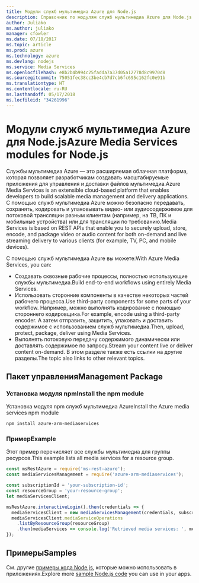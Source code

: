 ```yaml
---
title: Модули служб мультимедиа Azure для Node.js
description: Справочник по модулям служб мультимедиа Azure для Node.js
author: Juliako
ms.author: juliako
manager: cfowler
ms.date: 07/18/2017
ms.topic: article
ms.prod: azure
ms.technology: azure
ms.devlang: nodejs
ms.service: Media Services
ms.openlocfilehash: e8b2b4b994c25fadda7a37d05a12778d8c9970d8
ms.sourcegitcommit: 75051fec38cc3be4cb7d7cb6fc695c162fc0e91b
ms.translationtype: HT
ms.contentlocale: ru-RU
ms.lasthandoff: 05/17/2018
ms.locfileid: "34261996"
---
```

# <a name="azure-media-services-modules-for-nodejs"></a><span data-ttu-id="508d7-103">Модули служб мультимедиа Azure для Node.js</span><span class="sxs-lookup"><span data-stu-id="508d7-103">Azure Media Services modules for Node.js</span></span>

<span data-ttu-id="508d7-104">Службы мультимедиа Azure — это расширяемая облачная платформа, которая позволяет разработчикам создавать масштабируемые приложения для управления и доставки файлов мультимедиа.</span><span class="sxs-lookup"><span data-stu-id="508d7-104">Azure Media Services is an extensible cloud-based platform that enables developers to build scalable media management and delivery applications.</span></span> <span data-ttu-id="508d7-105">С помощью служб мультимедиа Azure можно безопасно передавать, сохранять, кодировать и упаковывать видео- или аудиосодержимое для потоковой трансляции разным клиентам (например, на ТВ, ПК и мобильные устройства) или для трансляции по требованию.</span><span class="sxs-lookup"><span data-stu-id="508d7-105">Media Services is based on REST APIs that enable you to securely upload, store, encode, and package video or audio content for both on-demand and live streaming delivery to various clients (for example, TV, PC, and mobile devices).</span></span>

<span data-ttu-id="508d7-106">С помощью служб мультимедиа Azure вы можете:</span><span class="sxs-lookup"><span data-stu-id="508d7-106">With Azure Media Services, you can:</span></span>
- <span data-ttu-id="508d7-107">Создавать сквозные рабочие процессы, полностью использующие службы мультимедиа.</span><span class="sxs-lookup"><span data-stu-id="508d7-107">Build end-to-end workflows using entirely Media Services.</span></span> 
- <span data-ttu-id="508d7-108">Использовать сторонние компоненты в качестве некоторых частей рабочего процесса.</span><span class="sxs-lookup"><span data-stu-id="508d7-108">Use third-party components for some parts of your workflow.</span></span> <span data-ttu-id="508d7-109">Например, можно выполнять кодирование с помощью стороннего кодировщика.</span><span class="sxs-lookup"><span data-stu-id="508d7-109">For example, encode using a third-party encoder.</span></span> <span data-ttu-id="508d7-110">А затем отправить, защитить, упаковать и доставить содержимое с использованием служб мультимедиа.</span><span class="sxs-lookup"><span data-stu-id="508d7-110">Then, upload, protect, package, deliver using Media Services.</span></span>
- <span data-ttu-id="508d7-111">Выполнять потоковую передачу содержимого динамически или доставлять содержимое по запросу.</span><span class="sxs-lookup"><span data-stu-id="508d7-111">Stream your content live or deliver content on-demand.</span></span> <span data-ttu-id="508d7-112">В этом разделе также есть ссылки на другие разделы.</span><span class="sxs-lookup"><span data-stu-id="508d7-112">The topic also links to other relevant topics.</span></span>

## <a name="management-package"></a><span data-ttu-id="508d7-113">Пакет управления</span><span class="sxs-lookup"><span data-stu-id="508d7-113">Management Package</span></span>

### <a name="install-the-npm-module"></a><span data-ttu-id="508d7-114">Установка модуля npm</span><span class="sxs-lookup"><span data-stu-id="508d7-114">Install the npm module</span></span>

<span data-ttu-id="508d7-115">Установка модуля npm служб мультимедиа Azure</span><span class="sxs-lookup"><span data-stu-id="508d7-115">Install the Azure media services npm module</span></span>

```bash
npm install azure-arm-mediaservices
```

### <a name="example"></a><span data-ttu-id="508d7-116">Пример</span><span class="sxs-lookup"><span data-stu-id="508d7-116">Example</span></span>

<span data-ttu-id="508d7-117">Этот пример перечисляет все службы мультимедиа для группы ресурсов.</span><span class="sxs-lookup"><span data-stu-id="508d7-117">This example lists all media services for a resource group.</span></span>

```javascript
const msRestAzure = require('ms-rest-azure');
const mediaServicesManagement = require('azure-arm-mediaservices');

const subscriptionId = 'your-subscription-id';
const resourceGroup = 'your-resource-group';
let mediaServicesClient;

msRestAzure.interactiveLogin().then(credentials => {
  mediaServicesClient = new mediaServicesManagement(credentials, subscriptionId);
  mediaServicesClient.mediaServiceOperations
    .listByResourceGroup(resourceGroup)
    .then(mediaServices => console.log('Retrieved media services: ', mediaServices));
});
```

## <a name="samples"></a><span data-ttu-id="508d7-118">Примеры</span><span class="sxs-lookup"><span data-stu-id="508d7-118">Samples</span></span>

<span data-ttu-id="508d7-119">См. другие [примеры кода Node.js](https://azure.microsoft.com/resources/samples/?platform=nodejs), которые можно использовать в приложениях.</span><span class="sxs-lookup"><span data-stu-id="508d7-119">Explore more [sample Node.js code](https://azure.microsoft.com/resources/samples/?platform=nodejs) you can use in your apps.</span></span>

